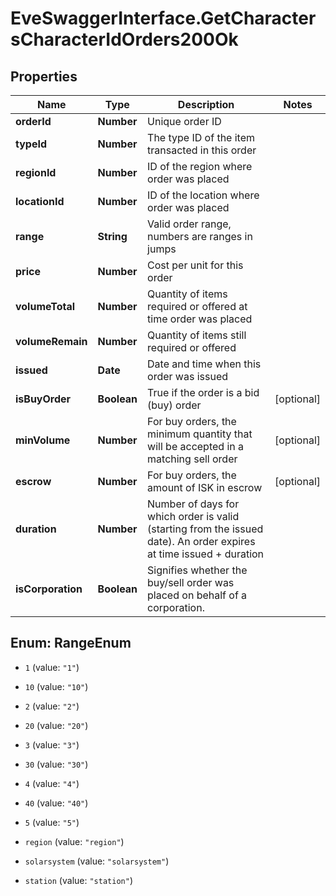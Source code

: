 # EveSwaggerInterface.GetCharactersCharacterIdOrders200Ok

## Properties
Name | Type | Description | Notes
------------ | ------------- | ------------- | -------------
**orderId** | **Number** | Unique order ID | 
**typeId** | **Number** | The type ID of the item transacted in this order | 
**regionId** | **Number** | ID of the region where order was placed | 
**locationId** | **Number** | ID of the location where order was placed | 
**range** | **String** | Valid order range, numbers are ranges in jumps | 
**price** | **Number** | Cost per unit for this order | 
**volumeTotal** | **Number** | Quantity of items required or offered at time order was placed | 
**volumeRemain** | **Number** | Quantity of items still required or offered | 
**issued** | **Date** | Date and time when this order was issued | 
**isBuyOrder** | **Boolean** | True if the order is a bid (buy) order | [optional] 
**minVolume** | **Number** | For buy orders, the minimum quantity that will be accepted in a matching sell order | [optional] 
**escrow** | **Number** | For buy orders, the amount of ISK in escrow | [optional] 
**duration** | **Number** | Number of days for which order is valid (starting from the issued date). An order expires at time issued + duration | 
**isCorporation** | **Boolean** | Signifies whether the buy/sell order was placed on behalf of a corporation. | 


<a name="RangeEnum"></a>
## Enum: RangeEnum


* `1` (value: `"1"`)

* `10` (value: `"10"`)

* `2` (value: `"2"`)

* `20` (value: `"20"`)

* `3` (value: `"3"`)

* `30` (value: `"30"`)

* `4` (value: `"4"`)

* `40` (value: `"40"`)

* `5` (value: `"5"`)

* `region` (value: `"region"`)

* `solarsystem` (value: `"solarsystem"`)

* `station` (value: `"station"`)




